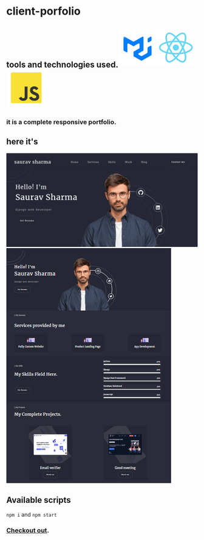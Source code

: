 # client-porfolio

## tools and technologies used.<img width='20%' src="./src/assets/images/mui.png"/><img width='20%' src="./src/assets/images/react.png"/><img width='20%' src="./src/assets/images/js.png"/>

### it is a complete responsive portfolio.

## here it's
<img src="./src/assets/images/s-portfolio1.png"/>
<img src="./src/assets/images/s-portfolio2.png"/>

## Available scripts

`npm i` and `npm start`

### [Checkout out](https://nidhisharma63.github.io/client-portfolio/).


